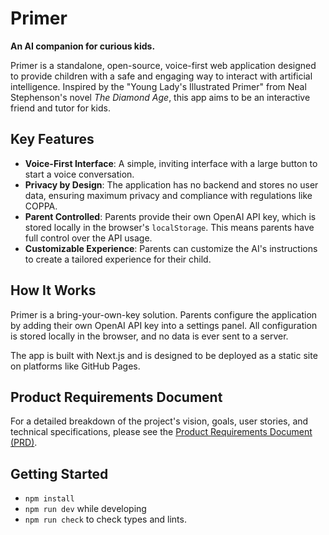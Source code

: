 # Primer

**An AI companion for curious kids.**

Primer is a standalone, open-source, voice-first web application designed to provide children with a safe and engaging way to interact with artificial intelligence. Inspired by the "Young Lady's Illustrated Primer" from Neal Stephenson's novel *The Diamond Age*, this app aims to be an interactive friend and tutor for kids.

## Key Features

- **Voice-First Interface**: A simple, inviting interface with a large button to start a voice conversation.
- **Privacy by Design**: The application has no backend and stores no user data, ensuring maximum privacy and compliance with regulations like COPPA.
- **Parent Controlled**: Parents provide their own OpenAI API key, which is stored locally in the browser's `localStorage`. This means parents have full control over the API usage.
- **Customizable Experience**: Parents can customize the AI's instructions to create a tailored experience for their child.

## How It Works

Primer is a bring-your-own-key solution. Parents configure the application by adding their own OpenAI API key into a settings panel. All configuration is stored locally in the browser, and no data is ever sent to a server.

The app is built with Next.js and is designed to be deployed as a static site on platforms like GitHub Pages.

## Product Requirements Document

For a detailed breakdown of the project's vision, goals, user stories, and technical specifications, please see the [Product Requirements Document (PRD)](./docs/prd.md).

## Getting Started

* `npm install`
* `npm run dev` while developing
* `npm run check` to check types and lints.


